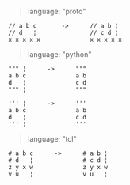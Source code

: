 > language: "proto"

    // a b c       ->      // a b ¦
    // d   ¦               // c d ¦
    x x x x x              x x x x x

> language: "python"

    """ ¦      ->      """
    a b c              a b
    d   ¦              c d
    """ ¦              """

    ''' ¦      ->      '''
    a b c              a b
    d   ¦              c d
    ''' ¦              '''

> language: "tcl"

    # a b c      ->      # a b ¦
    # d   ¦              # c d ¦
    z y x w              z y x w
    v u   ¦              v u   ¦